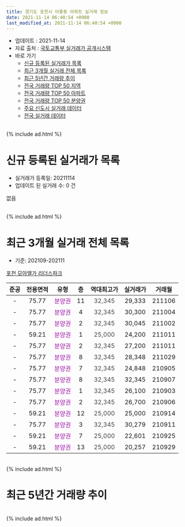 ```yaml
---
title: 경기도 포천시 어룡동 아파트 실거래 정보
date: 2021-11-14 06:40:54 +0900
last_modified_at: 2021-11-14 06:40:54 +0900
---
```


* 업데이트 : 2021-11-14
* 자료 출처 : [국토교통부 실거래가 공개시스템](http://rt.molit.go.kr)
* 바로 가기
    * [신규 등록된 실거래가 목록](#신규-등록된-실거래가-목록)
    * [최근 3개월 실거래 전체 목록](#최근-3개월-실거래-전체-목록)
    * [최근 5년간 거래량 추이](#최근-5년간-거래량-추이)
    * [전국 거래량 TOP 50 지역](https://inasie.github.io/apt-trade-info/최근-3개월-전국에서-가장-거래가-많이-발생한-지역)
    * [전국 거래량 TOP 50 아파트](https://inasie.github.io/apt-trade-info/최근-3개월-전국에서-가장-거래가-많이-발생한-아파트)
    * [전국 거래량 TOP 50 분양권](https://inasie.github.io/apt-trade-info/최근-3개월-전국에서-가장-거래가-많이-발생한-분양권)
    * [주요 신도시 실거래 데이터](https://inasie.github.io/apt-trade-info/주요-신도시)
    * [전국 실거래 데이터](https://inasie.github.io/apt-trade-info/전국)
<br>
{% include ad.html %}
<br>

# 신규 등록된 실거래가 목록
* 실거래가 등록일: 20211114
* 업데이트 된 실거래 수: 0 건

없음

<br>
{% include ad.html %}
<br>

# 최근 3개월 실거래 전체 목록
* 기준: 202109-202111


[포천 모아엘가 리더스파크](https://search.naver.com/search.naver?query=%EA%B2%BD%EA%B8%B0%EB%8F%84+%ED%8F%AC%EC%B2%9C%EC%8B%9C+%EC%96%B4%EB%A3%A1%EB%8F%99+%ED%8F%AC%EC%B2%9C+%EB%AA%A8%EC%95%84%EC%97%98%EA%B0%80+%EB%A6%AC%EB%8D%94%EC%8A%A4%ED%8C%8C%ED%81%AC)

|준공|전용면적|유형|층|역대최고가|실거래가|거래월|
|:---:|:---:|:---:|:---:|:---:|:---:|:---:|
|-|75.77|<span style="color:#9C11A5">분양권</span>|11|<span style="color:#444444">32,345</span>|29,333|211106|
|-|75.77|<span style="color:#9C11A5">분양권</span>|4|<span style="color:#444444">32,345</span>|30,300|211004|
|-|75.77|<span style="color:#9C11A5">분양권</span>|2|<span style="color:#444444">32,345</span>|30,045|211002|
|-|59.21|<span style="color:#9C11A5">분양권</span>|1|<span style="color:#444444">25,000</span>|24,200|211011|
|-|75.77|<span style="color:#9C11A5">분양권</span>|2|<span style="color:#444444">32,345</span>|27,200|211011|
|-|75.77|<span style="color:#9C11A5">분양권</span>|8|<span style="color:#444444">32,345</span>|28,348|211029|
|-|75.77|<span style="color:#9C11A5">분양권</span>|7|<span style="color:#444444">32,345</span>|24,848|210905|
|-|75.77|<span style="color:#9C11A5">분양권</span>|8|<span style="color:#444444">32,345</span>|32,345|210907|
|-|75.77|<span style="color:#9C11A5">분양권</span>|1|<span style="color:#444444">32,345</span>|26,100|210903|
|-|75.77|<span style="color:#9C11A5">분양권</span>|2|<span style="color:#444444">32,345</span>|26,700|210906|
|-|59.21|<span style="color:#9C11A5">분양권</span>|12|<span style="color:#444444">25,000</span>|25,000|210914|
|-|75.77|<span style="color:#9C11A5">분양권</span>|3|<span style="color:#444444">32,345</span>|30,279|210911|
|-|59.21|<span style="color:#9C11A5">분양권</span>|7|<span style="color:#444444">25,000</span>|22,601|210925|
|-|59.21|<span style="color:#9C11A5">분양권</span>|13|<span style="color:#444444">25,000</span>|20,257|210929|


<br>
{% include ad.html %}
<br>

# 최근 5년간 거래량 추이


<div style="width:100%;">
    <canvas id="deal_progress" height="200"></canvas>
</div>

<script>
new Chart(document.getElementById("deal_progress"), {
    type: 'line',
    data: {
        labels: ['201611','201612','201701','201702','201703','201704','201705','201706','201707','201708','201709','201710','201711','201712','201801','201802','201803','201804','201805','201806','201807','201808','201809','201810','201811','201812','201901','201902','201903','201904','201905','201906','201907','201908','201909','201910','201911','201912','202001','202002','202003','202004','202005','202006','202007','202008','202009','202010','202011','202012','202101','202102','202103','202104','202105','202106','202107','202108','202109','202110','202111'],
        datasets: [{
            label: '매매',
            pointRadius: 1,
            data: [0, 0, 0, 0, 0, 0, 0, 0, 0, 0, 0, 0, 0, 0, 0, 0, 0, 0, 0, 0, 0, 0, 0, 0, 0, 0, 0, 0, 0, 0, 0, 0, 0, 0, 0, 0, 0, 0, 0, 0, 0, 0, 0, 0, 0, 1, 1, 0, 0, 12, 2, 3, 4, 6, 16, 9, 13, 14, 8, 5, 1],
            borderColor: "rgba(255, 201, 14, 1)",
            backgroundColor: "rgba(255, 201, 14, 0.5)",
            fill: false,
            lineTension: 0
        },{
            label: '전월세',
            pointRadius: 1,
            data: [0, 0, 0, 0, 0, 0, 0, 0, 0, 0, 0, 0, 0, 0, 0, 0, 0, 0, 0, 0, 0, 0, 0, 0, 0, 0, 0, 0, 0, 0, 0, 0, 0, 0, 0, 0, 0, 0, 0, 0, 0, 0, 0, 0, 0, 0, 0, 0, 0, 0, 0, 0, 0, 0, 0, 0, 0, 0, 0, 0, 0],
            borderColor: "rgba(0, 141, 185, 1)",
            backgroundColor: "rgba(0, 141, 185, 0.5)",
            fill: false,
            lineTension: 0
        }
        ]
    },
    options: {
        responsive: true,
        title: {
            display: false
        },
        tooltips: {
            mode: 'index',
            intersect: false
        },
        hover: {
            mode: 'nearest',
            intersect: true
        },
        scales: {
            xAxes: [{
                display: true,
                scaleLabel: {
                    display: true,
                    labelString: '년/월'
                }
            }],
            yAxes: [{
                display: true,
                ticks: {
                    suggestedMin: 0,
                },
                scaleLabel: {
                    display: true,
                    labelString: '실거래 수'
                }
            }]
        }
    }
});

</script>


<br>
{% include ad.html %}
<br>


